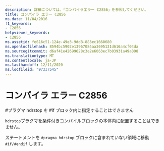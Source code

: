 ```yaml
---
description: 詳細については、「コンパイラエラー C2856」を参照してください。
title: コンパイラ エラー C2856
ms.date: 11/04/2016
f1_keywords:
- C2856
helpviewer_keywords:
- C2856
ms.assetid: fe616c51-124e-49e3-9dd8-883ec1660680
ms.openlocfilehash: 8594bc5902e13967084aa3695131d616a4cf04da
ms.sourcegitcommit: d6af41e42699628c3e2e6063ec7b03931a49a098
ms.translationtype: MT
ms.contentlocale: ja-JP
ms.lasthandoff: 12/11/2020
ms.locfileid: "97337545"
---
```

# <a name="compiler-error-c2856"></a>コンパイラ エラー C2856

\#プラグマ hdrstop を #if ブロック内に指定することはできません

`hdrstop`プラグマを条件付きコンパイルブロックの本体内に配置することはできません。

ステートメントを `#pragma hdrstop` ブロックに含まれていない領域に移動 `#if/#endif` します。

